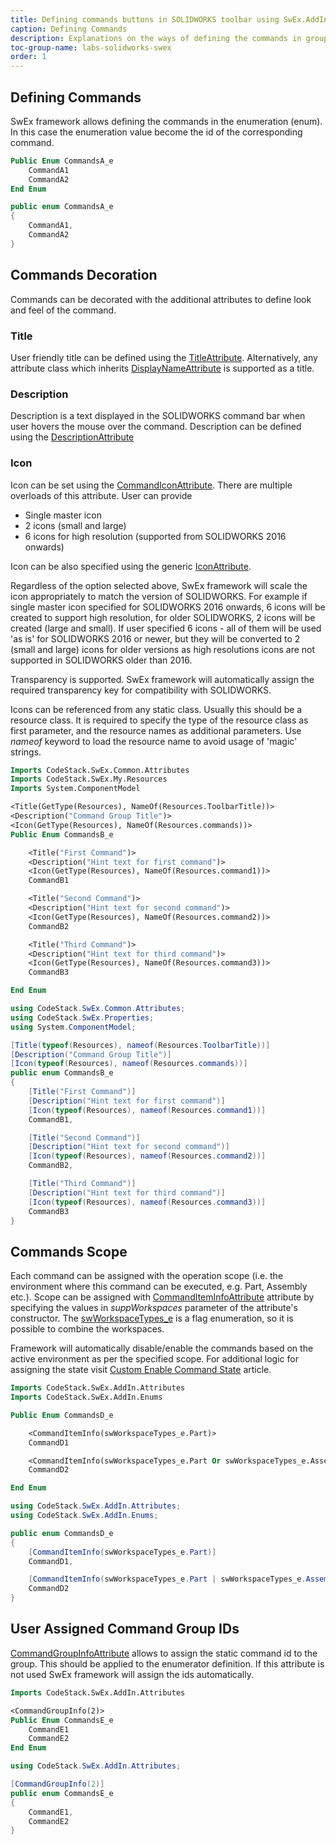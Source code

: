 ```yaml
---
title: Defining commands buttons in SOLIDWORKS toolbar using SwEx.AddIn framework
caption: Defining Commands
description: Explanations on the ways of defining the commands in groups using SwEx framework for SOLIDWORKS add-ins in C# and VB.NET
toc-group-name: labs-solidworks-swex
order: 1
---
```

## Defining Commands

SwEx framework allows defining the commands in the enumeration (enum). In this case the enumeration value become the id of the corresponding command.


~~~vb
Public Enum CommandsA_e
    CommandA1
    CommandA2
End Enum
~~~


~~~cs
public enum CommandsA_e
{
    CommandA1,
    CommandA2
}
~~~

## Commands Decoration

Commands can be decorated with the additional attributes to define look and feel of the command.

### Title
User friendly title can be defined using the [TitleAttribute](https://docs.codestack.net/swex/common/html/T_CodeStack_SwEx_Common_Attributes_TitleAttribute.htm). Alternatively, any attribute class which inherits [DisplayNameAttribute](https://docs.microsoft.com/en-us/dotnet/api/system.componentmodel.displaynameattribute?view=netframework-4.0) is supported as a title.

### Description
Description is a text displayed in the SOLIDWORKS command bar when user hovers the mouse over the command. Description can be defined using the [DescriptionAttribute](https://docs.microsoft.com/en-us/dotnet/api/system.componentmodel.descriptionattribute?view=netframework-4.0)

### Icon
Icon can be set using the [CommandIconAttribute](https://docs.codestack.net/swex/add-in/html/T_CodeStack_SwEx_AddIn_Attributes_CommandIconAttribute.htm). There are multiple overloads of this attribute. User can provide

* Single master icon
* 2 icons (small and large)
* 6 icons for high resolution (supported from SOLIDWORKS 2016 onwards)

Icon can be also specified using the generic [IconAttribute](https://docs.codestack.net/swex/common/html/T_CodeStack_SwEx_Common_Attributes_IconAttribute.htm).

Regardless of the option selected above, SwEx framework will scale the icon appropriately to match the version of SOLIDWORKS. For example if single master icon specified for SOLIDWORKS 2016 onwards, 6 icons will be created to support high resolution, for older SOLIDWORKS, 2 icons will be created (large and small). If user specified 6 icons - all of them will be used 'as is' for SOLIDWORKS 2016 or newer, but they will be converted to 2 (small and large) icons for older versions as high resolutions icons are not supported in SOLIDWORKS older than 2016.

Transparency is supported. SwEx framework will automatically assign the required transparency key for compatibility with SOLIDWORKS.

Icons can be referenced from any static class. Usually this should be a resource class. It is required to specify the type of the resource class as first parameter, and the resource names as additional parameters. Use *nameof* keyword to load the resource name to avoid usage of 'magic' strings.


~~~vb
Imports CodeStack.SwEx.Common.Attributes
Imports CodeStack.SwEx.My.Resources
Imports System.ComponentModel

<Title(GetType(Resources), NameOf(Resources.ToolbarTitle))>
<Description("Command Group Title")>
<Icon(GetType(Resources), NameOf(Resources.commands))>
Public Enum CommandsB_e

    <Title("First Command")>
    <Description("Hint text for first command")>
    <Icon(GetType(Resources), NameOf(Resources.command1))>
    CommandB1

    <Title("Second Command")>
    <Description("Hint text for second command")>
    <Icon(GetType(Resources), NameOf(Resources.command2))>
    CommandB2

    <Title("Third Command")>
    <Description("Hint text for third command")>
    <Icon(GetType(Resources), NameOf(Resources.command3))>
    CommandB3

End Enum
~~~


~~~cs
using CodeStack.SwEx.Common.Attributes;
using CodeStack.SwEx.Properties;
using System.ComponentModel;

[Title(typeof(Resources), nameof(Resources.ToolbarTitle))]
[Description("Command Group Title")]
[Icon(typeof(Resources), nameof(Resources.commands))]
public enum CommandsB_e
{
    [Title("First Command")]
    [Description("Hint text for first command")]
    [Icon(typeof(Resources), nameof(Resources.command1))]
    CommandB1,

    [Title("Second Command")]
    [Description("Hint text for second command")]
    [Icon(typeof(Resources), nameof(Resources.command2))]
    CommandB2,

    [Title("Third Command")]
    [Description("Hint text for third command")]
    [Icon(typeof(Resources), nameof(Resources.command3))]
    CommandB3
}
~~~



## Commands Scope

Each command can be assigned with the operation scope (i.e. the environment where this command can be executed, e.g. Part, Assembly etc.). Scope can be assigned with [CommandItemInfoAttribute](https://docs.codestack.net/swex/add-in/html/T_CodeStack_SwEx_AddIn_Attributes_CommandItemInfoAttribute.htm) attribute by specifying the values in *suppWorkspaces* parameter of the attribute's constructor. The [swWorkspaceTypes_e](https://docs.codestack.net/swex/add-in/html/T_CodeStack_SwEx_AddIn_Enums_swWorkspaceTypes_e.htm) is a flag enumeration, so it is possible to combine the workspaces.

Framework will automatically disable/enable the commands based on the active environment as per the specified scope. For additional logic for assigning the state visit [Custom Enable Command State](/docs/codestack/labs/solidworks/swex/add-in/commands-manager/command-states/) article.


~~~vb
Imports CodeStack.SwEx.AddIn.Attributes
Imports CodeStack.SwEx.AddIn.Enums

Public Enum CommandsD_e

    <CommandItemInfo(swWorkspaceTypes_e.Part)>
    CommandD1

    <CommandItemInfo(swWorkspaceTypes_e.Part Or swWorkspaceTypes_e.Assembly)>
    CommandD2

End Enum
~~~


~~~cs
using CodeStack.SwEx.AddIn.Attributes;
using CodeStack.SwEx.AddIn.Enums;

public enum CommandsD_e
{
    [CommandItemInfo(swWorkspaceTypes_e.Part)]
    CommandD1,

    [CommandItemInfo(swWorkspaceTypes_e.Part | swWorkspaceTypes_e.Assembly)]
    CommandD2
}
~~~

## User Assigned Command Group IDs

[CommandGroupInfoAttribute](https://docs.codestack.net/swex/add-in/html/T_CodeStack_SwEx_AddIn_Attributes_CommandGroupInfoAttribute.htm) allows to assign the static command id to the group. This should be applied to the enumerator definition. If this attribute is not used SwEx framework will assign the ids automatically.

~~~vb
Imports CodeStack.SwEx.AddIn.Attributes

<CommandGroupInfo(2)>
Public Enum CommandsE_e
    CommandE1
    CommandE2
End Enum
~~~


~~~cs
using CodeStack.SwEx.AddIn.Attributes;

[CommandGroupInfo(2)]
public enum CommandsE_e
{
    CommandE1,
    CommandE2
}
~~~
